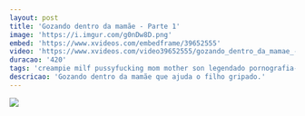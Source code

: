 ```yaml
---
layout: post
title: 'Gozando dentro da mamãe - Parte 1'
image: 'https://i.imgur.com/g0nDw8D.png'
embed: 'https://www.xvideos.com/embedframe/39652555'
video: 'https://www.xvideos.com/video39652555/gozando_dentro_da_mamae_-_parte_1_completo_no_blog_http_zipansion.com_20123111_blog_'
duracao: '420'
tags: 'creampie milf pussyfucking mom mother son legendado pornografia-em-portugues legendacomprono'
descricao: 'Gozando dentro da mamãe que ajuda o filho gripado.'
---
```

<a href="{{ page.url | prepend: site.baseurl | prepend: site.url }}"><img src="{{ page.image }}" /></a>
